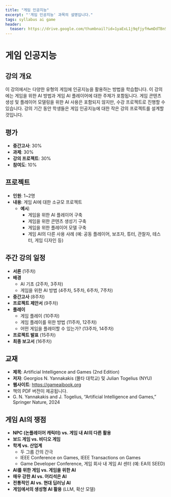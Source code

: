 ```yaml
---
title: "게임 인공지능"
excerpt: "'게임 인공지능' 과목의 설명입니다."
tags: syllabus ai game
header:
  teaser: https://drive.google.com/thumbnail?id=1yaExL1j9qfjyfHwmDdTBnSHI3c-RnL0G&sz=w1000
---
```


# 게임 인공지능

## 강의 개요
이 강의에서는 다양한 유형의 게임에 인공지능을 활용하는 방법을 학습합니다. 이 강의에는 게임을 위한 AI 방법과 게임 AI 플레이어에 대한 주제가 포함됩니다. 게임 콘텐츠 생성 및 플레이어 모델링을 위한 AI 사용은 포함되지 않지만, 수강 프로젝트로 진행할 수 있습니다. 강의 기간 동안 학생들은 게임 인공지능에 대한 작은 강의 프로젝트를 설계할 것입니다.

## 평가
*   **중간고사**: 30%
*   **과제**: 30%
*   **강의 프로젝트**: 30%
*   **참여도**: 10%

## 프로젝트
*   **인원**: 1~2명
*   **내용**: 게임 AI에 대한 소규모 프로젝트
    *   **예시**:
        *   게임을 위한 AI 플레이어 구축
        *   게임을 위한 콘텐츠 생성기 구축
        *   게임을 위한 플레이어 모델 구축
        *   게임 AI의 다른 사용 사례 (예: 공동 플레이어, 보조자, 튜터, 관찰자, 테스터, 게임 디자인 등)

## 주간 강의 일정
*   **서론** (1주차)
*   **배경**
    *   AI 기초 (2주차, 3주차)
    *   게임을 위한 AI 방법 (4주차, 5주차, 6주차, 7주차)
*   **중간고사** (8주차)
*   **프로젝트 제안서** (9주차)
*   **플레이**
    *   게임 플레이 (10주차)
    *   게임 플레이를 위한 방법 (11주차, 12주차)
    *   어떤 게임을 플레이할 수 있는가? (13주차, 14주차)
*   **프로젝트 발표** (15주차)
*   **최종 보고서** (16주차)

## 교재
*   **제목**: Artificial Intelligence and Games (2nd Edition)
*   **저자**: Georgios N. Yannakakis (몰타 대학교) 및 Julian Togelius (NYU)
*   **웹사이트**: https://gameaibook.org
*   책의 PDF 버전이 제공됩니다.
*   G. N. Yannakakis and J. Togelius, “Artificial Intelligence and Games,” Springer Nature, 2024

## 게임 AI의 쟁점
*   **NPC (논플레이어 캐릭터) vs. 게임 내 AI의 다른 활용**
*   **보드 게임 vs. 비디오 게임**
*   **학계 vs. 산업계**
    *   두 그룹 간의 간극
    *   IEEE Conference on Games, IEEE Transactions on Games
    *   Game Developer Conference, 게임 회사 내 게임 AI 센터 (예: EA의 SEED)
*   **AI를 위한 게임 vs. 게임을 위한 AI**
*   **매우 강한 AI vs. 어리석은 AI**
*   **전통적인 AI vs. 현대 딥러닝 AI**
*   **게임에서의 생성형 AI 활용** (LLM, 확산 모델)